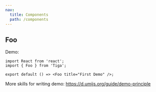```yaml
---
nav:
  title: Components
  path: /components
---
```


## Foo

Demo:

```tsx
import React from 'react';
import { Foo } from 'Tiga';

export default () => <Foo title="First Demo" />;
```

More skills for writing demo: https://d.umijs.org/guide/demo-principle
